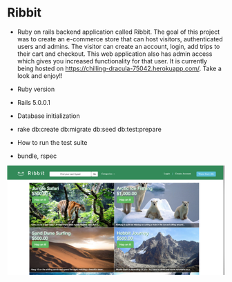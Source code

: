 # Ribbit

* Ruby on rails backend application called Ribbit. The goal of this project was to create an e-commerce store that can host visitors, authenticated users and admins. The visitor can create an account, login, add trips to their cart and checkout. This web application also has admin access which gives you increased functionality for that user. It is currently being hosted on https://chilling-dracula-75042.herokuapp.com/. Take a look and enjoy!!

* Ruby version
 * Rails 5.0.0.1

* Database initialization
 * rake db:create db:migrate db:seed db:test:prepare

* How to run the test suite
 * bundle, rspec


![alt tag](/app/assets/images/readme.jpg.png)
